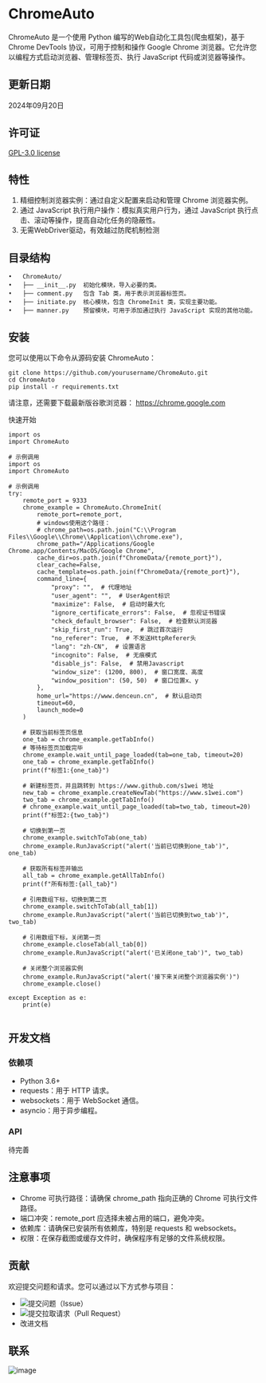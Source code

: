 # ChromeAuto
ChromeAuto 是一个使用 Python 编写的Web自动化工具包(爬虫框架)，基于 Chrome DevTools 协议，可用于控制和操作 Google Chrome 浏览器。它允许您以编程方式启动浏览器、管理标签页、执行 JavaScript 代码或浏览器等操作。

## 更新日期
2024年09月20日

## 许可证
[GPL-3.0 license](https://github.com/s1wei/ChromeAuto/blob/main/LICENSE)

## 特性

1. 精细控制浏览器实例：通过自定义配置来启动和管理 Chrome 浏览器实例。
2. 通过 JavaScript 执行用户操作：模拟真实用户行为，通过 JavaScript 执行点击、滚动等操作，提高自动化任务的隐蔽性。
3. 无需WebDriver驱动，有效越过防爬机制检测

## 目录结构

	•	ChromeAuto/
	•	├── __init__.py  初始化模块，导入必要的类。
	•	├── comment.py   包含 Tab 类，用于表示浏览器标签页。
	•	├── initiate.py  核心模块，包含 ChromeInit 类，实现主要功能。
	•	├── manner.py    预留模块，可用于添加通过执行 JavaScript 实现的其他功能。


## 安装
您可以使用以下命令从源码安装 ChromeAuto：
````
git clone https://github.com/yourusername/ChromeAuto.git
cd ChromeAuto
pip install -r requirements.txt
````
请注意，还需要下载最新版谷歌浏览器： https://chrome.google.com

快速开始
````
import os
import ChromeAuto

# 示例调用
import os
import ChromeAuto

# 示例调用
try:
    remote_port = 9333
    chrome_example = ChromeAuto.ChromeInit(
        remote_port=remote_port,
        # windows使用这个路径：
        # chrome_path=os.path.join("C:\\Program Files\\Google\\Chrome\\Application\\chrome.exe"),
        chrome_path="/Applications/Google Chrome.app/Contents/MacOS/Google Chrome",
        cache_dir=os.path.join(f"ChromeData/{remote_port}"),
        clear_cache=False,
        cache_template=os.path.join(f"ChromeData/{remote_port}"),
        command_line={
            "proxy": "",  # 代理地址
            "user_agent": "",  # UserAgent标识
            "maximize": False,  # 启动时最大化
            "ignore_certificate_errors": False,  # 忽视证书错误
            "check_default_browser": False,  # 检查默认浏览器
            "skip_first_run": True,  # 跳过首次运行
            "no_referer": True,  # 不发送HttpReferer头
            "lang": "zh-CN",  # 设置语言
            "incognito": False,  # 无痕模式
            "disable_js": False,  # 禁用Javascript
            "window_size": (1200, 800),  # 窗口宽度、高度
            "window_position": (50, 50)  # 窗口位置x、y
        },
        home_url="https://www.denceun.cn",  # 默认启动页
        timeout=60,
        launch_mode=0
    )

    # 获取当前标签页信息
    one_tab = chrome_example.getTabInfo()
    # 等待标签页加载完毕
    chrome_example.wait_until_page_loaded(tab=one_tab, timeout=20)
    one_tab = chrome_example.getTabInfo()
    print(f"标签1:{one_tab}")

    # 新建标签页，并且跳转到 https://www.github.com/s1wei 地址
    new_tab = chrome_example.createNewTab("https://www.s1wei.com")
    two_tab = chrome_example.getTabInfo()
    # chrome_example.wait_until_page_loaded(tab=two_tab, timeout=20)
    print(f"标签2:{two_tab}")

    # 切换到第一页
    chrome_example.switchToTab(one_tab)
    chrome_example.RunJavaScript("alert('当前已切换到one_tab')", one_tab)

    # 获取所有标签并输出
    all_tab = chrome_example.getAllTabInfo()
    print(f"所有标签:{all_tab}")

    # 引用数组下标，切换到第二页
    chrome_example.switchToTab(all_tab[1])
    chrome_example.RunJavaScript("alert('当前已切换到two_tab')", two_tab)

    # 引用数组下标，关闭第一页
    chrome_example.closeTab(all_tab[0])
    chrome_example.RunJavaScript("alert('已关闭one_tab')", two_tab)

    # 关闭整个浏览器实例
    chrome_example.RunJavaScript("alert('接下来关闭整个浏览器实例')")
    chrome_example.close()

except Exception as e:
    print(e)
    
````

## 开发文档

### 依赖项

* Python 3.6+
* requests：用于 HTTP 请求。
* websockets：用于 WebSocket 通信。
* asyncio：用于异步编程。

### API

待完善

## 注意事项
* Chrome 可执行路径：请确保 chrome_path 指向正确的 Chrome 可执行文件路径。
* 端口冲突：remote_port 应选择未被占用的端口，避免冲突。
* 依赖库：请确保已安装所有依赖库，特别是 requests 和 websockets。
* 权限：在保存截图或缓存文件时，确保程序有足够的文件系统权限。

## 贡献
欢迎提交问题和请求。您可以通过以下方式参与项目：
* ![提交问题（Issue）](https://github.com/s1wei/ChromeAuto/issues)
* ![提交拉取请求（Pull Request）](https://github.com/s1wei/ChromeAuto/pulls)
* 改进文档

## 联系
![image](https://github.com/user-attachments/assets/d92c1a05-338c-4dbc-923c-e5587fffb5e5)


